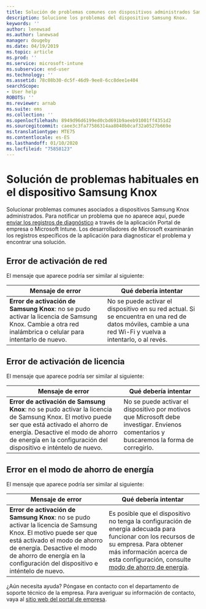 ```yaml
---
title: Solución de problemas comunes con dispositivos administrados Samsung Knox | Microsoft Docs
description: Solucione los problemas del dispositivo Samsung Knox.
keywords: ''
author: lenewsad
ms.author: lanewsad
manager: dougeby
ms.date: 04/19/2019
ms.topic: article
ms.prod: ''
ms.service: microsoft-intune
ms.subservice: end-user
ms.technology: ''
ms.assetid: 78c08b30-dc5f-46d9-9ee8-6cc8dee1e404
searchScope:
- User help
ROBOTS: ''
ms.reviewer: arnab
ms.suite: ems
ms.collection: ''
ms.openlocfilehash: 8949d96d6199ed0cbd691b9aeeb91001ff4351d2
ms.sourcegitcommit: caee3c3fa77586314aa8040b0caf32a0527b669e
ms.translationtype: MTE75
ms.contentlocale: es-ES
ms.lasthandoff: 01/10/2020
ms.locfileid: "75858123"
---
```

# <a name="fix-common-issues-with-your-samsung-knox-device"></a>Solución de problemas habituales en el dispositivo Samsung Knox

Solucionar problemas comunes asociados a dispositivos Samsung Knox administrados. Para notificar un problema que no aparece aquí, puede [enviar los registros de diagnóstico](send-logs-to-microsoft-android.md) a través de la aplicación Portal de empresa o Microsoft Intune. Los desarrolladores de Microsoft examinarán los registros específicos de la aplicación para diagnosticar el problema y encontrar una solución.    

## <a name="network-activation-error"></a>Error de activación de red  

El mensaje que aparece podría ser similar al siguiente:

|Mensaje de error|Qué debería intentar|
|---|---|
|**Error de activación de Samsung Knox**: no se pudo activar la licencia de Samsung Knox. Cambie a otra red inalámbrica o celular para intentarlo de nuevo.|No se puede activar el dispositivo en su red actual. Si se encuentra en una red de datos móviles, cambie a una red Wi-Fi y vuelva a intentarlo, o al revés.|

## <a name="license-activation-error"></a>Error de activación de licencia

El mensaje que aparece podría ser similar al siguiente:

|Mensaje de error|Qué debería intentar|
|---|---|
|**Error de activación de Samsung Knox**: no se pudo activar la licencia de Samsung Knox. El motivo puede ser que está activado el ahorro de energía. Desactive el modo de ahorro de energía en la configuración del dispositivo e inténtelo de nuevo.|No se puede activar el dispositivo por motivos que Microsoft debe investigar. Envíenos comentarios y buscaremos la forma de corregirlo.|

## <a name="power-saving-mode-error"></a>Error en el modo de ahorro de energía

El mensaje que aparece podría ser similar al siguiente:

|Mensaje de error|Qué debería intentar|
|---|---|
|**Error de activación de Samsung Knox**: no se pudo activar la licencia de Samsung Knox. El motivo puede ser que está activado el modo de ahorro de energía. Desactive el modo de ahorro de energía en la configuración del dispositivo e inténtelo de nuevo. |Es posible que el dispositivo no tenga la configuración de energía adecuada para funcionar con los recursos de su empresa. Para obtener más información acerca de esta configuración, consulte [modo de ahorro de energía](power-saving-mode-android.md).|  

¿Aún necesita ayuda? Póngase en contacto con el departamento de soporte técnico de la empresa. Para averiguar su información de contacto, vaya al [sitio web del portal de empresa](https://go.microsoft.com/fwlink/?linkid=2010980).
